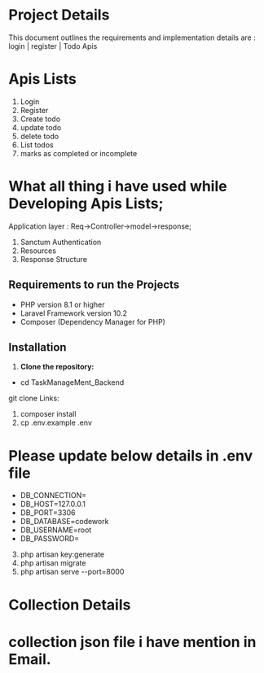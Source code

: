 # Project Details

This document outlines the requirements and implementation details are :
login | register | Todo Apis

# Apis Lists

1. Login 
2. Register
3. Create todo
4. update todo
5. delete todo
6. List todos
7. marks as completed or incomplete

# What all thing i have used  while Developing Apis Lists;

Application layer  :  Req->Controller->model->response;

1. Sanctum Authentication
2. Resources
3. Response Structure

## Requirements to run the Projects 

- PHP version 8.1 or higher
- Laravel Framework version 10.2
- Composer (Dependency Manager for PHP)

## Installation

1. **Clone the repository:**
    
- cd TaskManageMent_Backend

git clone Links:
1. composer install
2. cp .env.example .env

# Please update below details in .env file
- DB_CONNECTION=
- DB_HOST=127.0.0.1
- DB_PORT=3306
- DB_DATABASE=codework
- DB_USERNAME=root
- DB_PASSWORD=

3. php artisan key:generate
4. php artisan migrate
5. php artisan serve --port=8000

# Collection Details 
# collection json file i have mention in Email.














